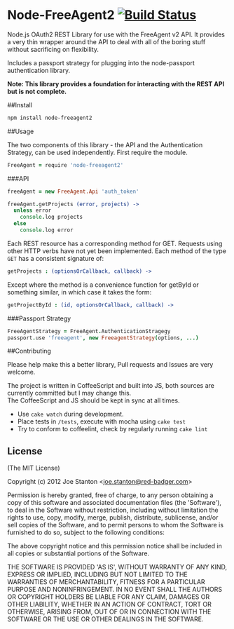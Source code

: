 Node-FreeAgent2 [![Build Status](https://travis-ci.org/JoeStanton/Node-FreeAgent2.png)](https://travis-ci.org/JoeStanton/Node-FreeAgent2)
===============

Node.js OAuth2 REST Library for use with the FreeAgent v2 API. It provides a very thin wrapper around the API to deal with all of the boring stuff without sacrificing on flexibility.  

Includes a passport strategy for plugging into the node-passport authentication library.  

**Note: This library provides a foundation for interacting with the REST API but is not complete.**

##Install

```bash
npm install node-freeagent2
```  

##Usage 

The two components of this library - the API and the Authentication Strategy, can be used independently. First require the module.

```coffeescript 
FreeAgent = require 'node-freeagent2'
``` 

###API

```coffeescript 
freeAgent = new FreeAgent.Api 'auth_token'

freeAgent.getProjects (error, projects) ->
  unless error
    console.log projects
  else
    console.log error
``` 

Each REST resource has a corresponding method for GET. Requests using other HTTP verbs have not yet been implemented.
Each method of the type `GET` has a consistent signature of:

```coffeescript 
getProjects : (optionsOrCallback, callback) ->
``` 

Except where the method is a convenience function for getById or something similar, in which case it takes the form:

```coffeescript 
getProjectById : (id, optionsOrCallback, callback) ->
``` 

###Passport Strategy
```coffeescript 
FreeAgentStrategy = FreeAgent.AuthenticationStragegy
passport.use 'freeagent', new FreeagentStrategy(options, ...)
``` 

##Contributing 

Please help make this a better library, Pull requests and Issues are very welcome.  

The project is written in CoffeeScript and built into JS, both sources are currently committed but I may change this.  
The CoffeeScript and JS should be kept in sync at all times.  
  * Use `cake watch` during development. 
  * Place tests in `/tests`, execute with mocha using `cake test` 
  * Try to conform to coffeelint, check by regularly running `cake lint` 

## License 

(The MIT License)

Copyright (c) 2012 Joe Stanton &lt;joe.stanton@red-badger.com&gt;

Permission is hereby granted, free of charge, to any person obtaining
a copy of this software and associated documentation files (the
'Software'), to deal in the Software without restriction, including
without limitation the rights to use, copy, modify, merge, publish,
distribute, sublicense, and/or sell copies of the Software, and to
permit persons to whom the Software is furnished to do so, subject to
the following conditions:

The above copyright notice and this permission notice shall be
included in all copies or substantial portions of the Software.

THE SOFTWARE IS PROVIDED 'AS IS', WITHOUT WARRANTY OF ANY KIND,
EXPRESS OR IMPLIED, INCLUDING BUT NOT LIMITED TO THE WARRANTIES OF
MERCHANTABILITY, FITNESS FOR A PARTICULAR PURPOSE AND NONINFRINGEMENT.
IN NO EVENT SHALL THE AUTHORS OR COPYRIGHT HOLDERS BE LIABLE FOR ANY
CLAIM, DAMAGES OR OTHER LIABILITY, WHETHER IN AN ACTION OF CONTRACT,
TORT OR OTHERWISE, ARISING FROM, OUT OF OR IN CONNECTION WITH THE
SOFTWARE OR THE USE OR OTHER DEALINGS IN THE SOFTWARE.
